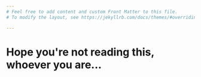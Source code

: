 ```yaml
---
# Feel free to add content and custom Front Matter to this file.
# To modify the layout, see https://jekyllrb.com/docs/themes/#overriding-theme-defaults

---
```


<html>
    <head>
        <meta name="google-site-verification" content="GMuU4gBYPMCZr5VFcnHMJHhWZI86U5iZLJReAbYeL7w" />
        <title>Thing...</title>
    </head>
    <body>
        <h1>Hope you're not reading this, whoever you are...</h1>
    </body>
</html>
